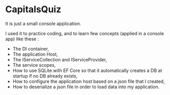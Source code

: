 # CapitalsQuiz

It is just a small console application.

I used it to practice coding, and to learn few concepts (applied in a console app) like these :

- The DI container, 
- The application Host, 
- The IServiceCollection and IServiceProvider, 
- The service scopes, 
- How to use SQLite with EF Core so that it automatically creates a DB at startup if no DB already exists,
- How to configure the application host based on a json file that I created,
- How to deserialize a json file in order to load data into my application.